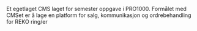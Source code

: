 Et egetlaget CMS laget for semester oppgave i PRO1000. Formålet med CMSet er å lage en platform for salg, kommunikasjon og ordrebehandling for REKO ring/er
